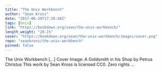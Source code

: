 ```yaml
---
title: "The Unix Workbench"
author: "Sean Kross"
date: "2017-06-29T17:38:48Z"
tags: [Unix]
link: "https://bookdown.org/sean/the-unix-workbench/"
length_weight: "28.1%"
cover: "https://bookdown.org/sean/the-unix-workbench/images/cover.png"
repo: "seankross/the-unix-workbench"
pinned: false
---
```


The Unix Workbench [...] Cover Image: A Goldsmith in his Shop by Petrus Christus This work by Sean Kross is licensed CC0. Zero rights ...
